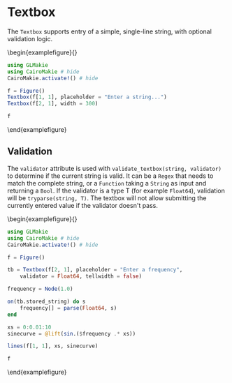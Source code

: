 # Textbox

The `Textbox` supports entry of a simple, single-line string, with optional validation logic.

\begin{examplefigure}{}
```julia
using GLMakie
using CairoMakie # hide
CairoMakie.activate!() # hide

f = Figure()
Textbox(f[1, 1], placeholder = "Enter a string...")
Textbox(f[2, 1], width = 300)

f
```
\end{examplefigure}

## Validation

The `validator` attribute is used with `validate_textbox(string, validator)` to determine if the current string is valid. It can be a `Regex` that needs to match the complete string, or a `Function` taking a `String` as input and returning a `Bool`. If the validator is a type T (for example `Float64`), validation will be `tryparse(string, T)`. The textbox will not allow submitting the currently entered value if the validator doesn't pass.

\begin{examplefigure}{}
```julia
using GLMakie
using CairoMakie # hide
CairoMakie.activate!() # hide

f = Figure()

tb = Textbox(f[2, 1], placeholder = "Enter a frequency",
    validator = Float64, tellwidth = false)

frequency = Node(1.0)

on(tb.stored_string) do s
    frequency[] = parse(Float64, s)
end

xs = 0:0.01:10
sinecurve = @lift(sin.($frequency .* xs))

lines(f[1, 1], xs, sinecurve)

f
```
\end{examplefigure}